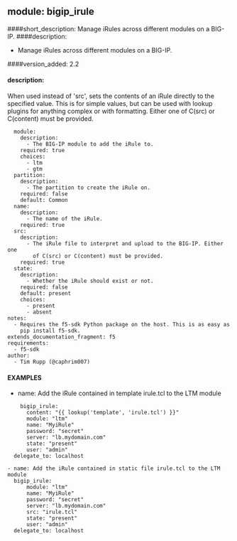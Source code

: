 ## module: bigip_irule
####short_description: Manage iRules across different modules on a BIG-IP.
####description:
  - Manage iRules across different modules on a BIG-IP.
  
####version_added: 
	2.2

#### description:
When used instead of 'src', sets the contents of an iRule directly to the specified value. This is for simple values, but can be used with lookup plugins for anything complex or with formatting. Either one of C(src) or C(content) must be provided.

```      
  module:
    description:
      - The BIG-IP module to add the iRule to.
    required: true
    choices:
      - ltm
      - gtm
  partition:
    description:
      - The partition to create the iRule on.
    required: false
    default: Common
  name:
    description:
      - The name of the iRule.
    required: true
  src:
    description:
      - The iRule file to interpret and upload to the BIG-IP. Either one
        of C(src) or C(content) must be provided.
    required: true
  state:
    description:
      - Whether the iRule should exist or not.
    required: false
    default: present
    choices:
      - present
      - absent
notes:
  - Requires the f5-sdk Python package on the host. This is as easy as
    pip install f5-sdk.
extends_documentation_fragment: f5
requirements:
  - f5-sdk
author:
  - Tim Rupp (@caphrim007)
```

#### EXAMPLES

- name: Add the iRule contained in template irule.tcl to the LTM module

```  
	bigip_irule:
      content: "{{ lookup('template', 'irule.tcl') }}"
      module: "ltm"
      name: "MyiRule"
      password: "secret"
      server: "lb.mydomain.com"
      state: "present"
      user: "admin"
  delegate_to: localhost

- name: Add the iRule contained in static file irule.tcl to the LTM module
  bigip_irule:
      module: "ltm"
      name: "MyiRule"
      password: "secret"
      server: "lb.mydomain.com"
      src: "irule.tcl"
      state: "present"
      user: "admin"
  delegate_to: localhost
```
